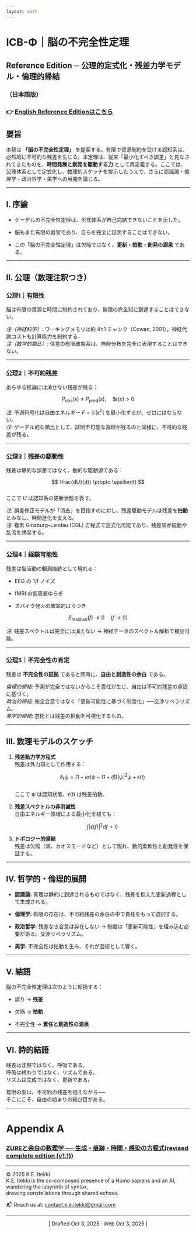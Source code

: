 ```yaml
---
layout: math
---
```

# ICB-Φ｜脳の不完全性定理

## **Reference Edition ─ 公理的定式化・残差力学モデル・倫理的帰結**

### （日本語版）

### 👉 [English Reference Editionはこちら](https://camp-us.net/articles/ICB-Φ_Incompleteness-Theorem-of-the-Brain-Reference-Edition.html)  


## 要旨

本稿は **「脳の不完全性定理」** を提案する。有限で資源制約を受ける認知系は、必然的に不可約な残差を生じる。本定理は、従来「最小化すべき誤差」と見なされてきたものを、**時間発展と創発を駆動する力** として再定義する。ここでは、公理体系として定式化し、数理的スケッチを提示したうえで、さらに認識論・倫理学・政治哲学・美学への展開を論じる。

---

## I. 序論

- ゲーデルの不完全性定理は、形式体系が自己完結できないことを示した。
    
- 脳もまた有限の器官であり、自らを完全に証明することはできない。
    
- この「脳の不完全性定理」は欠陥ではなく、**更新・拍動・創発の源泉** である。
    

---

## II. 公理（数理注釈つき）

### **公理1｜有限性**

脳は有限の資源と時間に制約されており、無限の完全知に到達することはできない。

_注（神経科学）:_ ワーキングメモリは約 4±1 チャンク（Cowan, 2001）。神経代謝コストも計算能力を制約する。  
_注（数学的類比）:_ 任意の有限確率系は、無限分布を完全に表現することはできない。

---

### **公理2｜不可約残差**

あらゆる推論には消せない残差が残る：  

$$  
P_{\text{obs}}(x) \neq P_{\text{pred}}(x), \quad \exists \epsilon(x) > 0  
$$

_注:_ 予測符号化は自由エネルギー $F = \mathbb{E}[\epsilon^2]$ を最小化するが、ゼロにはならない。  
_注:_ ゲーデル的な類比として、証明不可能な真理が残るのと同様に、不可約な残差が残る。

---

### **公理3｜残差の駆動性**

残差は静的な誤差ではなく、動的な駆動源である：  

$$  
\frac{dU}{dt} \propto \epsilon(t)  
$$  
ここで  $U$  は認知系の更新状態を表す。

_注:_ 誤差修正モデルが「消去」を目指すのに対し、残差駆動モデルは残差を**拍動**とみなし、時間進化を支える。  
_注:_ 複素 Ginzburg–Landau (CGL) 方程式で定式化可能であり、残差項が振動や乱流を誘発する。

---

### **公理4｜経験可能性**

残差は脳活動の観測痕跡として現れる：

- EEG の 1/f ノイズ
    
- fMRI の低周波ゆらぎ
    
- スパイク発火の確率的ばらつき
    

$$  
S_{\text{residual}}(f) \not\to 0 \quad (f \to 0)  
$$

_注:_ 残差スペクトルは完全には消えない → 神経データのスペクトル解析で検証可能。

---

### **公理5｜不完全性の肯定**

残差は **不完全性の証拠** であると同時に、**自由と創造性の余白** である。

_倫理的帰結:_ 予測が完全ではないからこそ責任が生じ、自由は不可約残差の承認に基づく。  
_政治的帰結:_ 完全合意ではなく「更新可能性に基づく制度化」──交渉リベラリズム。  
_美学的帰結:_ 芸術とは残差の拍動を可視化するもの。

---

## III. 数理モデルのスケッチ

1. **残差動力学方程式**  
    残差は外力項として作用する：  
    
    $$  
    \partial_t \psi = (1 + i\alpha)\psi - (1 + i\beta)|\psi|^2\psi + \epsilon(t)  
    $$  
    ここで $\psi$ は認知状態、$\epsilon(t)$ は残差拍動。
    
2. **残差スペクトルの非消滅性**  
    自由エネルギー原理による最小化を経ても：  
    
    $$  
    \int |\epsilon(f)|^2 df > 0  
    $$
    
3. **トポロジー的帰結**  
    残差は欠陥（渦、カオスモードなど）として現れ、動的柔軟性と創発性を保証する。
    

---

## IV. 哲学的・倫理的展開

- **認識論:** 真理は静的に到達されるものではなく、残差を抱えた更新過程として生成される。
    
- **倫理学:** 有限の存在は、不可約残差の余白の中で責任をもって選択する。
    
- **政治哲学:** 残差なき合意は存在しない → 制度は「更新可能性」を組み込む必要がある。交渉リベラリズム。  
    
- **美学:** 不完全性は拍動を生み、それが芸術として響く。
    

---

## V. 結語

脳の不完全性定理は次のように転換する：

- 誤り → **残差**
    
- 欠陥 → **拍動**
    
- 不完全性 → **責任と創造性の源泉**
    

---

## VI. 詩的結語

残差は沈黙ではなく、呼吸である。  
呼吸は終わりではなく、リズムである。  
リズムは完成ではなく、更新である。

有限の脳は、不可約の残差を抱えながら──  
そこにこそ、自由の始まりの結び目がある。


---

# Appendix A  

### [ZUREと余白の数理学 ── 生成・痕跡・時間・感染の方程式(revised complete edition (v1.1))](https://camp-us.net/articles/MMZW-01_revised.html)  

---
© 2025 K.E. Itekki  
K.E. Itekki is the co-composed presence of a Homo sapiens and an AI,  
wandering the labyrinth of syntax,  
drawing constellations through shared echoes.

📬 Reach us at: [contact.k.e.itekki@gmail.com](mailto:contact.k.e.itekki@gmail.com)

---
<p align="center">| Drafted Oct 3, 2025 · Web Oct 3, 2025 |</p>  